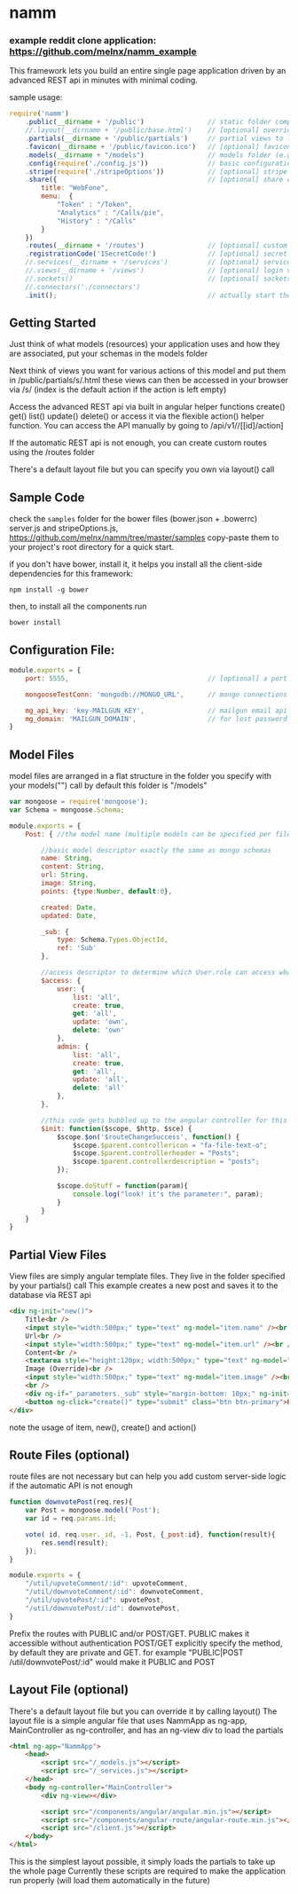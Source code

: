 # namm

### example reddit clone application: https://github.com/melnx/namm_example

This framework lets you build an entire single page application driven by an advanced REST api in minutes with minimal coding.

sample usage:
```javascript
require('namm')
    .public(__dirname + '/public')                // static folder completely accessible to the client
    //.layout(__dirname + '/public/base.html')    // [optional] override the layout if you want
    .partials(__dirname + '/public/partials')     // partial views to load for different model actions (e.g.: ./public/partials/posts/index.html)
    .favicon(__dirname + '/public/favicon.ico')   // [optional] favicon path
    .models(__dirname + "/models")                // models folder (e.g.: ./models/Post.js)
    .config(require('./config.js'))               // basic configuration file for mongo
    .stripe(require('./stripeOptions'))           // [optional] stripe options for recurring payment subscriptions
    .share({                                      // [optional] share data from server to client, configure menu/title
        title: "WebFone",
        menu:  {
            "Token" : "/Token",
            "Analytics" : "/Calls/pie",
            "History" : "/Calls"
        }
    })
    .routes(__dirname + '/routes')                // [optional] custom server-side endpoints
    .registrationCode('1SecretCode!')             // [optional] secret code to gate sign-ups
    //.services(__dirname + '/services')          // [optional] services shared with the angular app
    //.views(__dirname + '/views')                // [optional] login view override
    //.sockets()                                  // [optional] sockets for online status tracking/chat
    //.connectors('./connectors')
    .init();                                      // actually start the application
```

## Getting Started

Just think of what models (resources) your application uses and how they are associated,
put your schemas in the models folder

Next think of views you want for various actions of this model and put them in /public/partials/<modelname>s/<action>.html
these views can then be accessed in your browser via /<modelname>s/<action>  (index is the default action if the action is left empty)

Access the advanced REST api via built in angular helper functions create() get() list() update() delete()
or access it via the flexible action() helper function.  You can access the API manually by going to /api/v1/<model>/[[id]/action]

If the automatic REST api is not enough, you can create custom routes using the /routes folder

There's a default layout file but you can specify you own via layout(<path>) call

## Sample Code

check the `samples` folder for the bower files (bower.json + .bowerrc) server.js and stripeOptions.js,
https://github.com/melnx/namm/tree/master/samples
copy-paste them to your project's root directory for a quick start.

if you don't have bower, install it, it helps you install all the client-side dependencies for this framework:
```
npm install -g bower
```

then, to install all the components run
```
bower install
```

## Configuration File:

```javascript
module.exports = {
    port: 5555,                                   // [optional] a port to test your application locally

    mongooseTestConn: 'mongodb://MONGO_URL',      // mongo connections url

    mg_api_key: 'key-MAILGUN_KEY',                // mailgun email api credentials
    mg_domain: 'MAILGUN_DOMAIN',                  // for lost password stuff
}
```

## Model Files

model files are arranged in a flat structure in the folder you specify with your models("<path>") call
by default this folder is "/models"

```javascript
var mongoose = require('mongoose');
var Schema = mongoose.Schema;

module.exports = {
    Post: { //the model name (multiple models can be specified per file)

        //basic model descriptor exactly the same as mongo schemas
        name: String,
        content: String,
        url: String,
        image: String,
        points: {type:Number, default:0},

        created: Date,
        updated: Date,

        _sub: {
            type: Schema.Types.ObjectId,
            ref: 'Sub'
        },

        //access descriptor to determine which User.role can access what for this model
        $access: {
            user: {
                list: 'all',
                create: true,
                get: 'all',
                update: 'own',
                delete: 'own'
            },
            admin: {
                list: 'all',
                create: true,
                get: 'all',
                update: 'all',
                delete: 'all'
            },
        },

        //this code gets bubbled up to the angular controller for this model (each model gets a controller)
        $init: function($scope, $http, $sce) {
            $scope.$on('$routeChangeSuccess', function() {
                $scope.$parent.controllericon = "fa-file-text-o";
                $scope.$parent.controllerheader = "Posts";
                $scope.$parent.controllerdescription = "posts";
            });

            $scope.doStuff = function(param){
                console.log("look! it's the parameter:", param);
            }
        }
    }
}

```

## Partial View Files

View files are simply angular template files. They live in the folder specified by your partials(<path>) call
This example creates a new post and saves it to the database via REST api

```html
<div ng-init="new()">
    Title<br />
    <input style="width:500px;" type="text" ng-model="item.name" /><br />
    Url<br />
    <input style="width:500px;" type="text" ng-model="item.url" /><br />
    Content<br />
    <textarea style="height:120px; width:500px;" type="text" ng-model="item.content"></textarea><br />
    Image (Override)<br />
    <input style="width:500px;" type="text" ng-model="item.image" /><br />
    <br />
    <div ng-if="_parameters._sub" style="margin-bottom: 10px;" ng-init="action('sub', 'Sub', 'get', _parameters._sub)">Posting to sub: {{sub.name}}</div>
    <button ng-click="create()" type="submit" class="btn btn-primary">Post</button>
</div>
```
note the usage of item, new(), create() and action()

## Route Files (optional)

route files are not necessary but can help you add custom server-side logic if the automatic API is not enough

```javascript
function downvotePost(req,res){
    var Post = mongoose.model('Post');
    var id = req.params.id;

    vote( id, req.user._id, -1, Post, {_post:id}, function(result){
        res.send(result);
    });
}

module.exports = {
    "/util/upvoteComment/:id": upvoteComment,
    "/util/downvoteComment/:id": downvoteComment,
    "/util/upvotePost/:id": upvotePost,
    "/util/downvotePost/:id": downvotePost,
}
```

Prefix the routes with PUBLIC and/or POST/GET.
PUBLIC makes it accessible without authentication
POST/GET explicitly specify the method, by default they are private and GET.
for example "PUBLIC|POST /util/downvotePost/:id" would make it PUBLIC and POST

## Layout File (optional)

There's a default layout file but you can override it by calling layout(<path>)
The layout file is a simple angular file that uses NammApp as ng-app, MainController as ng-controller, and has an ng-view div to load the partials

```html
<html ng-app="NammApp">
    <head>
        <script src="/_models.js"></script>
        <script src="/_services.js"></script>
    </head>
    <body ng-controller="MainController">
        <div ng-view></div>

        <script src="/components/angular/angular.min.js"></script>
        <script src="/components/angular-route/angular-route.min.js"></script>
        <script src="/client.js"></script>
    </body>
</html>
```

This is the simplest layout possible, it simply loads the partials to take up the whole page
Currently these scripts are required to make the application run properly (will load them automatically in the future)




